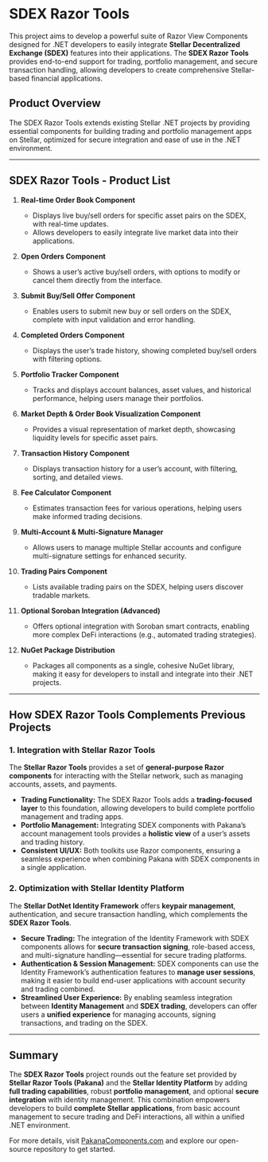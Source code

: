 ﻿# SDEX Razor Tools

This project aims to develop a powerful suite of Razor View Components designed for .NET developers to easily integrate **Stellar Decentralized Exchange (SDEX)** features into their applications. The **SDEX Razor Tools** provides end-to-end support for trading, portfolio management, and secure transaction handling, allowing developers to create comprehensive Stellar-based financial applications.

## **Product Overview**

The SDEX Razor Tools extends existing Stellar .NET projects by providing essential components for building trading and portfolio management apps on Stellar, optimized for secure integration and ease of use in the .NET environment.

---

## **SDEX Razor Tools - Product List**

1. **Real-time Order Book Component**
   - Displays live buy/sell orders for specific asset pairs on the SDEX, with real-time updates.
   - Allows developers to easily integrate live market data into their applications.

2. **Open Orders Component**
   - Shows a user’s active buy/sell orders, with options to modify or cancel them directly from the interface.

3. **Submit Buy/Sell Offer Component**
   - Enables users to submit new buy or sell orders on the SDEX, complete with input validation and error handling.

4. **Completed Orders Component**
   - Displays the user’s trade history, showing completed buy/sell orders with filtering options.

5. **Portfolio Tracker Component**
   - Tracks and displays account balances, asset values, and historical performance, helping users manage their portfolios.

6. **Market Depth & Order Book Visualization Component**
   - Provides a visual representation of market depth, showcasing liquidity levels for specific asset pairs.

7. **Transaction History Component**
   - Displays transaction history for a user’s account, with filtering, sorting, and detailed views.

8. **Fee Calculator Component**
   - Estimates transaction fees for various operations, helping users make informed trading decisions.

9. **Multi-Account & Multi-Signature Manager**
   - Allows users to manage multiple Stellar accounts and configure multi-signature settings for enhanced security.

10. **Trading Pairs Component**
    - Lists available trading pairs on the SDEX, helping users discover tradable markets.

11. **Optional Soroban Integration (Advanced)**
    - Offers optional integration with Soroban smart contracts, enabling more complex DeFi interactions (e.g., automated trading strategies).

12. **NuGet Package Distribution**
    - Packages all components as a single, cohesive NuGet library, making it easy for developers to install and integrate into their .NET projects.

---

## **How SDEX Razor Tools Complements Previous Projects**

### **1. Integration with Stellar Razor Tools**
The **Stellar Razor Tools** provides a set of **general-purpose Razor components** for interacting with the Stellar network, such as managing accounts, assets, and payments.

- **Trading Functionality:** The SDEX Razor Tools adds a **trading-focused layer** to this foundation, allowing developers to build complete portfolio management and trading apps.
- **Portfolio Management:** Integrating SDEX components with Pakana’s account management tools provides a **holistic view** of a user’s assets and trading history.
- **Consistent UI/UX:** Both toolkits use Razor components, ensuring a seamless experience when combining Pakana with SDEX components in a single application.

### **2. Optimization with Stellar Identity Platform**
The **Stellar DotNet Identity Framework** offers **keypair management**, authentication, and secure transaction handling, which complements the **SDEX Razor Tools**.

- **Secure Trading:** The integration of the Identity Framework with SDEX components allows for **secure transaction signing**, role-based access, and multi-signature handling—essential for secure trading platforms.
- **Authentication & Session Management:** SDEX components can use the Identity Framework’s authentication features to **manage user sessions**, making it easier to build end-user applications with account security and trading combined.
- **Streamlined User Experience:** By enabling seamless integration between **Identity Management** and **SDEX trading**, developers can offer users a **unified experience** for managing accounts, signing transactions, and trading on the SDEX.

---

## **Summary**

The **SDEX Razor Tools** project rounds out the feature set provided by **Stellar Razor Tools (Pakana)** and the **Stellar Identity Platform** by adding **full trading capabilities**, robust **portfolio management**, and optional **secure integration** with identity management. This combination empowers developers to build **complete Stellar applications**, from basic account management to secure trading and DeFi interactions, all within a unified .NET environment.

For more details, visit [PakanaComponents.com](https://pakanacomponents.com) and explore our open-source repository to get started.

